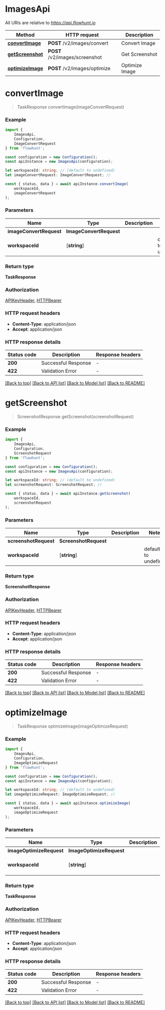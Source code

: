 # ImagesApi

All URIs are relative to *https://api.flowhunt.io*

|Method | HTTP request | Description|
|------------- | ------------- | -------------|
|[**convertImage**](#convertimage) | **POST** /v2/images/convert | Convert Image|
|[**getScreenshot**](#getscreenshot) | **POST** /v2/images/screenshot | Get Screenshot|
|[**optimizeImage**](#optimizeimage) | **POST** /v2/images/optimize | Optimize Image|

# **convertImage**
> TaskResponse convertImage(imageConvertRequest)


### Example

```typescript
import {
    ImagesApi,
    Configuration,
    ImageConvertRequest
} from 'flowhunt';

const configuration = new Configuration();
const apiInstance = new ImagesApi(configuration);

let workspaceId: string; // (default to undefined)
let imageConvertRequest: ImageConvertRequest; //

const { status, data } = await apiInstance.convertImage(
    workspaceId,
    imageConvertRequest
);
```

### Parameters

|Name | Type | Description  | Notes|
|------------- | ------------- | ------------- | -------------|
| **imageConvertRequest** | **ImageConvertRequest**|  | |
| **workspaceId** | [**string**] |  | defaults to undefined|


### Return type

**TaskResponse**

### Authorization

[APIKeyHeader](../README.md#APIKeyHeader), [HTTPBearer](../README.md#HTTPBearer)

### HTTP request headers

 - **Content-Type**: application/json
 - **Accept**: application/json


### HTTP response details
| Status code | Description | Response headers |
|-------------|-------------|------------------|
|**200** | Successful Response |  -  |
|**422** | Validation Error |  -  |

[[Back to top]](#) [[Back to API list]](../README.md#documentation-for-api-endpoints) [[Back to Model list]](../README.md#documentation-for-models) [[Back to README]](../README.md)

# **getScreenshot**
> ScreenshotResponse getScreenshot(screenshotRequest)


### Example

```typescript
import {
    ImagesApi,
    Configuration,
    ScreenshotRequest
} from 'flowhunt';

const configuration = new Configuration();
const apiInstance = new ImagesApi(configuration);

let workspaceId: string; // (default to undefined)
let screenshotRequest: ScreenshotRequest; //

const { status, data } = await apiInstance.getScreenshot(
    workspaceId,
    screenshotRequest
);
```

### Parameters

|Name | Type | Description  | Notes|
|------------- | ------------- | ------------- | -------------|
| **screenshotRequest** | **ScreenshotRequest**|  | |
| **workspaceId** | [**string**] |  | defaults to undefined|


### Return type

**ScreenshotResponse**

### Authorization

[APIKeyHeader](../README.md#APIKeyHeader), [HTTPBearer](../README.md#HTTPBearer)

### HTTP request headers

 - **Content-Type**: application/json
 - **Accept**: application/json


### HTTP response details
| Status code | Description | Response headers |
|-------------|-------------|------------------|
|**200** | Successful Response |  -  |
|**422** | Validation Error |  -  |

[[Back to top]](#) [[Back to API list]](../README.md#documentation-for-api-endpoints) [[Back to Model list]](../README.md#documentation-for-models) [[Back to README]](../README.md)

# **optimizeImage**
> TaskResponse optimizeImage(imageOptimizeRequest)


### Example

```typescript
import {
    ImagesApi,
    Configuration,
    ImageOptimizeRequest
} from 'flowhunt';

const configuration = new Configuration();
const apiInstance = new ImagesApi(configuration);

let workspaceId: string; // (default to undefined)
let imageOptimizeRequest: ImageOptimizeRequest; //

const { status, data } = await apiInstance.optimizeImage(
    workspaceId,
    imageOptimizeRequest
);
```

### Parameters

|Name | Type | Description  | Notes|
|------------- | ------------- | ------------- | -------------|
| **imageOptimizeRequest** | **ImageOptimizeRequest**|  | |
| **workspaceId** | [**string**] |  | defaults to undefined|


### Return type

**TaskResponse**

### Authorization

[APIKeyHeader](../README.md#APIKeyHeader), [HTTPBearer](../README.md#HTTPBearer)

### HTTP request headers

 - **Content-Type**: application/json
 - **Accept**: application/json


### HTTP response details
| Status code | Description | Response headers |
|-------------|-------------|------------------|
|**200** | Successful Response |  -  |
|**422** | Validation Error |  -  |

[[Back to top]](#) [[Back to API list]](../README.md#documentation-for-api-endpoints) [[Back to Model list]](../README.md#documentation-for-models) [[Back to README]](../README.md)

